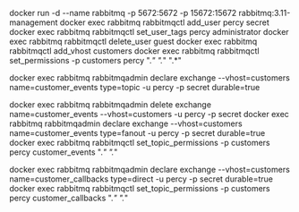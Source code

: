 docker run -d --name rabbitmq -p 5672:5672 -p 15672:15672 rabbitmq:3.11-management
docker exec rabbitmq rabbitmqctl add_user percy secret
docker exec rabbitmq rabbitmqctl set_user_tags percy administrator
docker exec rabbitmq rabbitmqctl delete_user guest
docker exec rabbitmq rabbitmqctl add_vhost customers
docker exec rabbitmq rabbitmqctl set_permissions -p customers percy ".*" ".*" ".*"

docker exec rabbitmq rabbitmqadmin declare exchange --vhost=customers name=customer_events type=topic -u percy -p secret durable=true

docker exec rabbitmq rabbitmqadmin delete exchange name=customer_events --vhost=customers -u percy -p secret
docker exec rabbitmq rabbitmqadmin declare exchange --vhost=customers name=customer_events type=fanout -u percy -p secret durable=true
docker exec rabbitmq rabbitmqctl set_topic_permissions -p customers percy customer_events ".*" ".*"

docker exec rabbitmq rabbitmqadmin declare exchange --vhost=customers name=customer_callbacks type=direct -u percy -p secret durable=true
docker exec rabbitmq rabbitmqctl set_topic_permissions -p customers percy customer_callbacks ".*" ".*"

